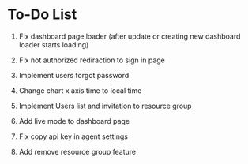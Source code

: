 # To-Do List

1. Fix dashboard page loader (after update or creating new dashboard loader starts loading)

2. Fix not authorized rediraction to sign in page

3. Implement users forgot password

4. Change chart x axis time to local time

5. Implement Users list and invitation to resource group

6. Add live mode to dashboard page

7. Fix copy api key in agent settings

8. Add remove resource group feature
